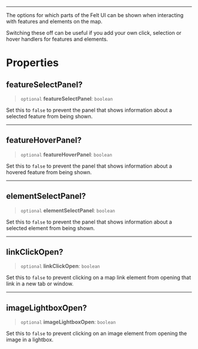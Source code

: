 ***

The options for which parts of the Felt UI can be shown when interacting with
features and elements on the map.

Switching these off can be useful if you add your own click, selection or hover
handlers for features and elements.

# Properties

## featureSelectPanel?

> `optional` **featureSelectPanel**: `boolean`

Set this to `false` to prevent the panel that shows information about a selected
feature from being shown.

***

## featureHoverPanel?

> `optional` **featureHoverPanel**: `boolean`

Set this to `false` to prevent the panel that shows information about a hovered
feature from being shown.

***

## elementSelectPanel?

> `optional` **elementSelectPanel**: `boolean`

Set this to `false` to prevent the panel that shows information about a selected
element from being shown.

***

## linkClickOpen?

> `optional` **linkClickOpen**: `boolean`

Set this to `false` to prevent clicking on a map link element from opening that link
in a new tab or window.

***

## imageLightboxOpen?

> `optional` **imageLightboxOpen**: `boolean`

Set this to `false` to prevent clicking on an image element from opening the image
in a lightbox.
